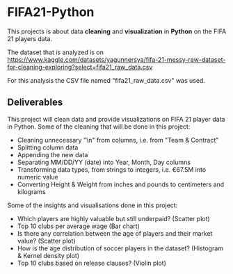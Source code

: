 # FIFA21-Python
This projects is about data **cleaning** and **visualization** in **Python** on the FIFA 21 players data.

The dataset that is analyzed is on https://www.kaggle.com/datasets/yagunnersya/fifa-21-messy-raw-dataset-for-cleaning-exploring?select=fifa21_raw_data.csv

For this analysis the CSV file named "fifa21_raw_data.csv" was used.

## Deliverables

This project will clean data and provide visualizations on FIFA 21 player data in Python. Some of the cleaning that will be done in this project:

- Cleaning unnecessary "\n" from columns, i.e. from "Team & Contract"
- Splitting column data
- Appending the new data
- Separating MM/DD/YY (date) into Year, Month, Day columns
- Transforming data types, from strings to integers, i.e. €67.5M into numeric value
- Converting Height & Weight from inches and pounds to centimeters and kilograms

Some of the insights and visualisations done in this project:
- Which players are highly valuable but still underpaid? (Scatter plot)
- Top 10 clubs per average wage (Bar chart)
- Is there any correlation between the age of players and their market value? (Scatter plot)
- How is the age distribution of soccer players in the dataset? (Histogram & Kernel density plot)
- Top 10 clubs based on release clauses? (Violin plot)
